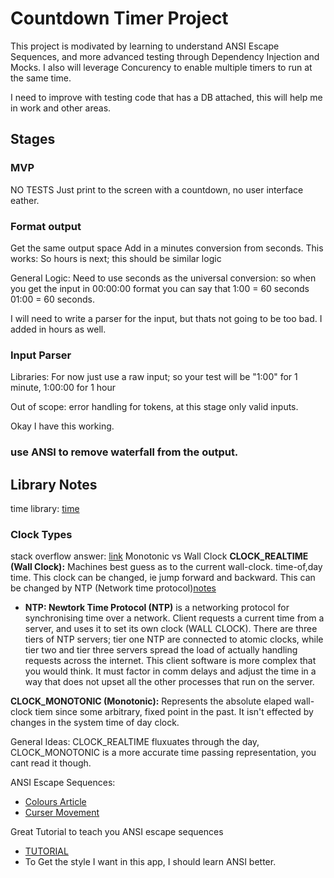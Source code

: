 # Countdown Timer Project


This project is modivated by learning to understand ANSI Escape Sequences, and more advanced testing through Dependency Injection and Mocks. I also will leverage Concurency to enable multiple timers to run at the same time.


I need to improve with testing code that has a DB attached, this will help me in work and other areas.


## Stages


### MVP
NO TESTS
Just print to the screen with a countdown, no user interface eather.


### Format output
Get the same output space
Add in a minutes conversion from seconds.
This works: So hours is next; this should be similar logic


General Logic: Need to use seconds as the universal conversion: so when you get the input in 00:00:00 format you can say that 1:00 = 60 seconds
01:00 = 60 seconds.

I will need to write a parser for the input, but thats not going to be too bad.
I added in hours as well.

### Input Parser
Libraries: For now just use a raw input; so your test will be "1:00" for 1 minute, 1:00:00 for 1 hour

Out of scope: error handling for tokens, at this stage only valid inputs.

Okay I have this working.

### use ANSI to remove waterfall from the output.


## Library Notes

time library: [time](https://pkg.go.dev/time#section-documentation)
### Clock Types
stack overflow answer: [link](https://stackoverflow.com/questions/3523442/difference-between-clock-realtime-and-clock-monotonic)
Monotonic vs Wall Clock
**CLOCK_REALTIME (Wall Clock):** Machines best guess as to the current wall-clock. time-of,day time. This clock can be changed, ie jump forward and backward. This can be changed by NTP (Network time protocol)[notes](https://ubuntu.com/server/docs/about-time-synchronisation#:~:text=Network%20Time%20Protocol%20(NTP)%20is,to%20set%20its%20own%20clock.)
- **NTP: Newtork Time Protocol (NTP)** is a networking protocol for synchronising time over a network. Client requests a current time from a server, and uses it to set its own clock (WALL CLOCK). There are three tiers of NTP servers; tier one NTP are connected to atomic clocks, while tier two and tier three servers spread the load of actually handling requests across the internet. This client software is more complex that you would think. It must factor in comm delays and adjust the time in a way that does not upset all the other processes that run on the server. 

**CLOCK_MONOTONIC (Monotonic):** Represents the absolute elaped wall-clock tiem since some arbitrary, fixed point in the past. It isn't effected by changes in the system time of day clock.

General Ideas: CLOCK_REALTIME fluxuates through the day, CLOCK_MONOTONIC is a more accurate time passing representation, you cant read it though.

ANSI Escape Sequences: 
- [Colours Article](https://tldp.org/HOWTO/Bash-Prompt-HOWTO/x329.html)
- [Curser Movement](https://tldp.org/HOWTO/Bash-Prompt-HOWTO/x361.html)


Great Tutorial to teach you ANSI escape sequences
- [TUTORIAL](https://www.lihaoyi.com/post/BuildyourownCommandLinewithANSIescapecodes.html)
- To Get the style I want in this app, I should learn ANSI better.
